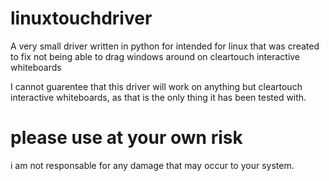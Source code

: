 # linuxtouchdriver

A very small driver written in python for intended for linux that was created to fix not being able to drag windows around on cleartouch interactive whiteboards

I cannot guarentee that this driver will work on anything but cleartouch interactive whiteboards, as that is the only thing it has been tested with.

# please use at your own risk
i am not responsable for any damage that may occur to your system.
